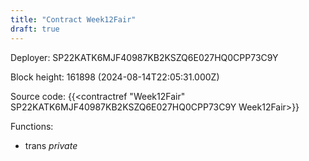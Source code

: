```yaml
---
title: "Contract Week12Fair"
draft: true
---
```

Deployer: SP22KATK6MJF40987KB2KSZQ6E027HQ0CPP73C9Y


 



Block height: 161898 (2024-08-14T22:05:31.000Z)

Source code: {{<contractref "Week12Fair" SP22KATK6MJF40987KB2KSZQ6E027HQ0CPP73C9Y Week12Fair>}}

Functions:

* trans _private_
